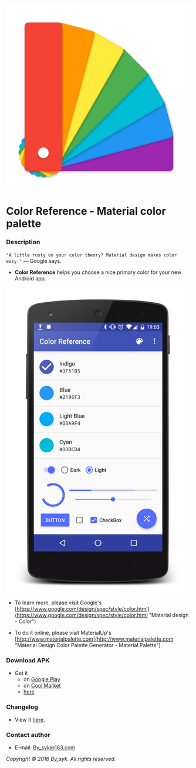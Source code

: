![icon.png](icon.png)

# Color Reference - Material color palette


### Description

`"A little rusty on your color theory? Material design makes color easy."`
— Google says.
   
* **Color Reference** helps you choose a nice primary color for your new Android app.

![screenshot.png](screenshot.png)

* To learn more, please visit Google's   
[https://www.google.com/design/spec/style/color.html](https://www.google.com/design/spec/style/color.html "Material design - Color")

* To do it online, please visit MaterialUp's   
[http://www.materialpalette.com](http://www.materialpalette.com "Material Design Color Palette Generator - Material Palette")


### Download APK

* Get it
   * on [Google Play](https://play.google.com/store/apps/details?id=com.by_syk.mdcolor "Color Reference")
   * on [Cool Market](http://www.coolapk.com/apk/com.by_syk.mdcolor "Color Reference")
   * [here](com.by_syk.mdcolor.apk "Color Reference")


### Changelog

* View it [here](CHANGELOG.txt "Changelog").


### Contact author

* E-mail: [By_syk@163.com](mailto:By_syk@163.com "By_syk")


*Copyright &#169; 2016 By_syk. All rights reserved.*